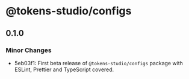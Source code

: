 # @tokens-studio/configs

## 0.1.0

### Minor Changes

- 5eb03f1: First beta release of `@tokens-studio/configs` package with ESLint, Prettier and TypeScript covered.
